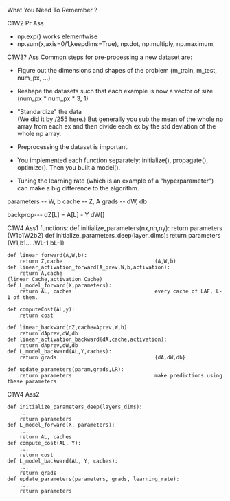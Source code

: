 
What You Need To Remember ?

C1W2 Pr Ass

- np.exp() works elementwise
- np.sum(x,axis=0/1,keepdims=True), np.dot, np.multiply, np.maximum,


C1W3? Ass
Common steps for pre-processing a new dataset are:
- Figure out the dimensions and shapes of the problem (m_train, m_test, num_px, ...)
- Reshape the datasets such that each example is now a vector of size (num_px \* num_px \* 3, 1)
- "Standardize" the data  
	(We did it by /255 here.)
	But generally you sub the mean of the whole np array from each ex and then divide each ex by the std deviation of the whole np array.

- Preprocessing the dataset is important.
- You implemented each function separately: initialize(), propagate(), optimize(). Then you built a model().
- Tuning the learning rate (which is an example of a "hyperparameter") can make a big difference to the algorithm.

parameters -- W, b
cache --      Z, A
grads --      dW, db

backprop---
	dZ[L] = A[L] - Y
	dW[]



C1W4 Ass1
functions:
	def initialize_parameters(nx,nh,ny):
		return parameters							{W1b1W2b2}
	def initialize_parameters_deep(layer_dims):
		return parameters							{W1,b1.....WL-1,bL-1}

	def linear_forward(A,W,b):
		return Z,cache								(A,W,b)
	def linear_activation_forward(A_prev,W,b,activation):
		return A,cache								(linear_Cache,activation_Cache)
	def L_model_forward(X,parameters):
		return AL, caches							every cache of LAF, L-1 of them.

	def computeCost(AL,y):
		return cost

	def linear_backward(dZ,cache=Aprev,W,b)
		return dAprev,dW,db
	def linear_activation_backward(dA,cache,activation):
		return dAprev,dW,db
	def L_model_backward(AL,Y,caches):
		return grads								{dA,dW,db}

	def update_parameters(param,grads,LR):
		return parameters							make predictions using these parameters

C1W4 Ass2

	def initialize_parameters_deep(layers_dims):
	    ...
	    return parameters 
	def L_model_forward(X, parameters):
	    ...
	    return AL, caches
	def compute_cost(AL, Y):
	    ...
	    return cost
	def L_model_backward(AL, Y, caches):
	    ...
	    return grads
	def update_parameters(parameters, grads, learning_rate):
	    ...
	    return parameters

